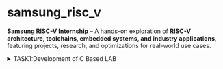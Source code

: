 # samsung_risc_v
**Samsung RISC-V Internship** – A hands-on exploration of **RISC-V architecture, toolchains, embedded systems, and industry applications**, featuring projects, research, and optimizations for real-world use cases. 
<details>
  <summary>TASK1:Development of C Based LAB</summary>
  <img src="task1"/>
</details>

